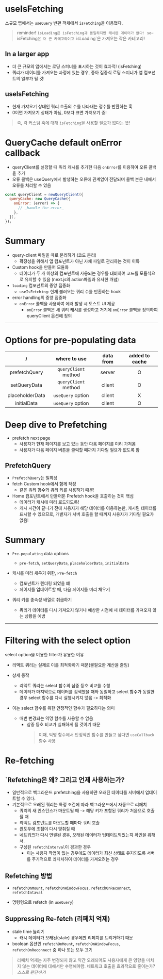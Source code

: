 # useIsFetching

소규모 앱에서는 `useQuery` 반환 객체에서 `isFetching`을 이용했다.

> reminder!
> `isLoading은 isFetching과 동일하지만 캐시된 데이터가 없다!
so~ `isFetching`은 더 큰 카테고리이고 `isLoading`은 가져오는 작은 카테고리!

## In a larger app

- 더 큰 규모의 앱에서는 로딩 스피너를 표시하는 것이 효과적! (isFetching)
- 쿼리가 데이터를 가져오는 과정에 있는 경우, 중아 집중식 로딩 스피너가 앱 컴포넌트의 일부가 될 것!

## useIsFetching

- 현재 가쟈오기 상태인 쿼리 호출의 수를 나타내는 정수를 반환하는 훅
- 0이면 가져오기 상태가 아님, 0보다 크면 가져오기 중!

> 즉, 각 커스텀 훅에 대해 `isFetching`을 사용할 필요가 없다는 뜻!

# QueryCache default onError callback

- queryClient를 설정할 때 쿼리 캐시를 추가한 다음 `onError`를 이용하여 오류 콜백을 추가
- 오류 콜백은 useQuery에서 발생하는 오류에 관계없이 전달되며 콜백 본문 내에서 오류를 처리할 수 있음

```js
const queryClient = newQueryClient({
  queryCache: new QueryCache({
    onError: (error) => {
      // _handle the error_
    },
  }),
});
```

# Summary

- query-client 파일을 따로 분리하기 (코드 분리)
  - 확장성을 위해서 앱 컴포넌트가 아닌 자체 파일로 관리하는 것이 이득
- Custom hook을 만들어 모듈화
  - 데이터가 두 개 이상의 컴포넌트에 사용되는 경우를 대비하여 코드를 모듈식으로 유지할 수 있음 (next.js의 action파일과 유사한 개념)
- `loading` 컴포넌트의 중앙 집중화
  - `useIsFetching`: 현재 불러오는 퀴리 수를 반환하는 hook
- error handling의 중앙 집중화
  - `onError` 콜백을 사용하여 에러 발생 시 토스트 UI 제공
    - `onError` 콜백은 새 쿼리 캐시를 생성하고 거기에 `onError` 콜백을 정의하여 queryClient 옵션에 정의

---

# Options for pre-populating data

|        /        |     where to use     | data from | added to cache |
| :-------------: | :------------------: | :-------: | :------------: |
|  prefetchQuery  | `queryClient` method |  server   |       O        |
|  setQueryData   | `queryClient` method |  client   |       O        |
| placeholderData |  `useQuery` option   |  client   |       X        |
|   initialData   |  `useQuery` option   |  client   |       O        |

# Deep dive to Prefetching

- prefetch next page
  - 사용자가 현재 페이지를 보고 있는 동안 다음 페이지를 미리 가져옴
  - 사용자가 다음 페이지 버튼을 클릭할 때까지 기다릴 필요가 없도록 함

## PrefetchQuery

- `PrefetchQuery`는 일회성
- fetch Custom hook에서 함께 작성
  - 같은 쿼리 함수와 쿼리 키를 사용하기 때문!
- Home 컴포넌트에서 만들어둔 Prefetch hook을 호출하는 것이 핵심
  - 데이터가 캐시에 미리 로드되도록!
  - 캐시 시간이 끝나기 전에 사용자가 해당 데이터를 이용하는한, 캐시된 데이터를 표시할 수 있으므로, 개발자가 서버 호출을 할 때까지 사용자가 기다릴 필요가 없음!

# Summary

- `Pre-populating` data options

  - `pre-fetch`, `setQueryData`, `placeholderData`, `initialData`

- 캐시를 미리 채우기 위한, `Pre-fetch`
  - 컴포넌트가 렌더링 되었을 떄
  - 페이지를 업데이트할 때, 다음 페이지를 미리 채우기
- 쿼리 키를 종속성 배열로 취급하기
  - 쿼리가 데이터를 다시 가져오지 않거나 예상한 시점에 새 데이터를 가져오지 않는 상황을 예방

---

# Filtering with the select option

select option을 이용한 filter가 유용한 이유

- 리액트 쿼리는 실제로 이를 최적화하기 때문(불필요한 계산을 줄임)
- 상세 동작

  - 리액트 쿼리는 select 함수의 삼중 등호 비교를 수행
  - 데이터가 마지막으로 데이터를 검색했을 때와 동일하고 select 함수가 동일한 경우 select 함수를 다시 실행시키지 않음 -> 최적화

- 이는 select 함수를 위한 안정적인 함수가 필요하다는 의미
  - 매번 변경되는 익명 함수를 사용할 수 없음
    - 삼중 등호 비교가 실패하게 될 것이기 때문
      > 이때, 익명 함수에서 안정적인 함수를 만들고 싶다면
      > `useCallback` 함수 사용

# Re-fetching

## `Refetching은 왜? 그리고 언제 사용하는가?

- 일반적으로 백그라운드 prefetching을 사용하먄 오래된 데이터를 서버에서 업데이트할 수 있다.
- 기본적으로 오래된 쿼리는 특정 조건에 따라 백그라운드에서 자동으로 리페치
  - 쿼리의 새 인스턴스가 마운트될 때 -> 해당 키가 포함된 쿼리가 처음으로 호출될 때
  - 리액트 컴포넌트를 마운트할 때마다 쿼리 호출
  - 윈도우에 초점이 다시 맞춰질 때
  - 네트워크가 다시 연결된 경우, 오래된 데이터가 업데이트되었는지 확인을 위해서.
  - 구성된 `refetchInterval`이 경과한 경우
    - 이는 사용자 작업이 없는 경우에도 데이터가 최신 상태로 유지되도록 서버를 주기적으로 리페치하여 데이터를 가져오려는 경우

## Refetching 방법

- `refetchOnMount`, `refetchOnWindowFocus`, `refetchOnReconnect`, `refetchIntaval`

- 명령형으로 refetch (in `useQuery`)

## Suppressing Re-fetch (리페치 억제)

- stale time 늘리기
  - 캐시 데이터가 오래된(stale) 경우에만 리페치를 트리거하기 때문
- boolean 옵션인 `refetchOnMount`, `refetchOnWindowFocus`, `refetchOnReconnect` 중 하나 또는 모두 끄기

> 리페치 억제는 자주 변경되지 않고 약간 오래되어도 사용자에게 큰 영향을 미치지 않는 데이터에 대해서만 수행해야함.
> 네트워크 호출을 효과적으로 줄이는가? _스스로 판단하기_
